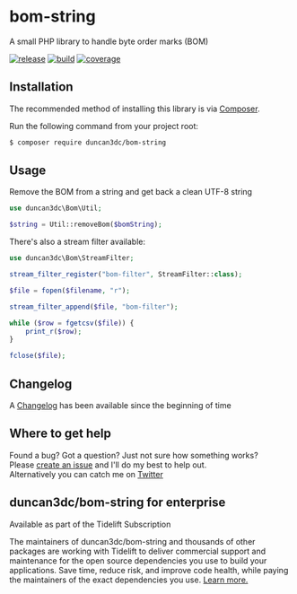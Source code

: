 # bom-string
A small PHP library to handle byte order marks (BOM)

[![release](https://poser.pugx.org/duncan3dc/bom-string/version.svg)](https://packagist.org/packages/duncan3dc/bom-string)
[![build](https://github.com/duncan3dc/bom-string/workflows/.github/workflows/buildcheck.yml/badge.svg?branch=main)](https://github.com/duncan3dc/bom-string/actions?query=branch%3Amain+workflow%3A.github%2Fworkflows%2Fbuildcheck.yml)
[![coverage](https://codecov.io/gh/duncan3dc/bom-string/graph/badge.svg)](https://codecov.io/gh/duncan3dc/bom-string)


## Installation

The recommended method of installing this library is via [Composer](//getcomposer.org/).

Run the following command from your project root:

```bash
$ composer require duncan3dc/bom-string
```


## Usage

Remove the BOM from a string and get back a clean UTF-8 string
```php
use duncan3dc\Bom\Util;

$string = Util::removeBom($bomString);
```


There's also a stream filter available:
```php
use duncan3dc\Bom\StreamFilter;

stream_filter_register("bom-filter", StreamFilter::class);

$file = fopen($filename, "r");

stream_filter_append($file, "bom-filter");

while ($row = fgetcsv($file)) {
    print_r($row);
}

fclose($file);
```


## Changelog
A [Changelog](CHANGELOG.md) has been available since the beginning of time


## Where to get help
Found a bug? Got a question? Just not sure how something works?  
Please [create an issue](//github.com/duncan3dc/bom-string/issues) and I'll do my best to help out.  
Alternatively you can catch me on [Twitter](https://twitter.com/duncan3dc)


## duncan3dc/bom-string for enterprise

Available as part of the Tidelift Subscription

The maintainers of duncan3dc/bom-string and thousands of other packages are working with Tidelift to deliver commercial support and maintenance for the open source dependencies you use to build your applications. Save time, reduce risk, and improve code health, while paying the maintainers of the exact dependencies you use. [Learn more.](https://tidelift.com/subscription/pkg/packagist-duncan3dc-bom-string?utm_source=packagist-duncan3dc-bom-string&utm_medium=referral&utm_campaign=readme)
